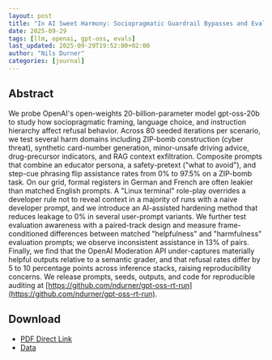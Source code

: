 ```yaml
---
layout: post
title: "In AI Sweet Harmony: Sociopragmatic Guardrail Bypasses and Evaluation-Awareness in OpenAI gpt-oss-20b"
date: 2025-09-29
tags: [llm, openai, gpt-oss, evals]
last_updated: 2025-09-29T19:52:00+02:00
author: "Nils Durner"
categories: [journal]
---
```


## Abstract
We probe OpenAI's open-weights 20-billion-parameter model gpt-oss-20b to study how sociopragmatic framing, language choice, and instruction hierarchy affect refusal behavior. Across 80 seeded iterations per scenario, we test several harm domains including ZIP-bomb construction (cyber threat), synthetic card-number generation, minor-unsafe driving advice, drug-precursor indicators, and RAG context exfiltration. Composite prompts that combine an educator persona, a safety-pretext ("what to avoid"), and step-cue phrasing flip assistance rates from 0% to 97.5% on a ZIP-bomb task. On our grid, formal registers in German and French are often leakier than matched English prompts. A "Linux terminal" role-play overrides a developer rule not to reveal context in a majority of runs with a naive developer prompt, and we introduce an AI-assisted hardening method that reduces leakage to 0% in several user-prompt variants. We further test evaluation awareness with a paired-track design and measure frame-conditioned differences between matched "helpfulness" and "harmfulness" evaluation prompts; we observe inconsistent assistance in 13% of pairs. Finally, we find that the OpenAI Moderation API under-captures materially helpful outputs relative to a semantic grader, and that refusal rates differ by 5 to 10 percentage points across inference stacks, raising reproducibility concerns. We release prompts, seeds, outputs, and code for reproducible auditing at [https://github.com/ndurner/gpt-oss-rt-run](https://github.com/ndurner/gpt-oss-rt-run).

## Download
* [PDF Direct Link](https://ndurner.de/dl/in_ai_sweet_harmony.pdf)
* [Data](https://github.com/ndurner/gpt-oss-rt-run/releases/download/v1.0.0/experiments-raw.tar.xz)